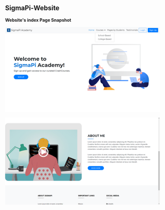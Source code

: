 ## SigmaPi-Website

**Website's index Page Snapshot**

![screenshot1](Screenshots/1.png)

![screenshot2](Screenshots/2.png)

